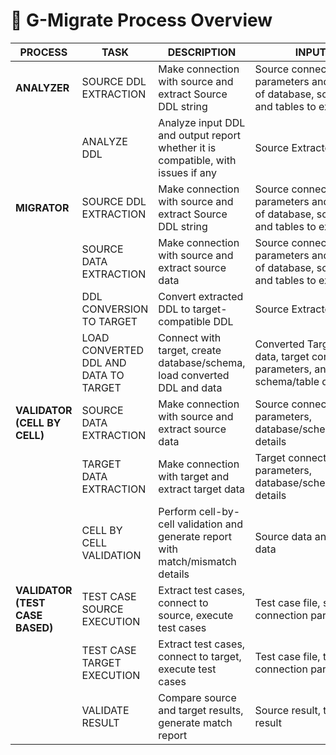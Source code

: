 # 🧩 G-Migrate Process Overview

| **PROCESS**               | **TASK**                                | **DESCRIPTION**                                                                 | **INPUT**                                                                                  | **OUTPUT**                        |
|---------------------------|-----------------------------------------|----------------------------------------------------------------------------------|---------------------------------------------------------------------------------------------|----------------------------------|
| **ANALYZER**              | SOURCE DDL EXTRACTION                   | Make connection with source and extract Source DDL string                        | Source connection parameters and details of database, schema, and tables to extract         | Source Extracted DDL             |
|                           | ANALYZE DDL                             | Analyze input DDL and output report whether it is compatible, with issues if any| Source Extracted DDL                                                                         | Analyzer Report                  |
| **MIGRATOR**              | SOURCE DDL EXTRACTION                   | Make connection with source and extract Source DDL string                        | Source connection parameters and details of database, schema, and tables to extract         | Source Extracted DDL             |
|                           | SOURCE DATA EXTRACTION                  | Make connection with source and extract source data                              | Source connection parameters and details of database, schema, and tables to extract         | Source Data                      |
|                           | DDL CONVERSION TO TARGET                | Convert extracted DDL to target-compatible DDL                                   | Source Extracted DDL                                                                         | Converted Target DDL             |
|                           | LOAD CONVERTED DDL AND DATA TO TARGET  | Connect with target, create database/schema, load converted DDL and data         | Converted Target DDL, data, target connection parameters, and schema/table details          | Migrator Report                  |
| **VALIDATOR (CELL BY CELL)** | SOURCE DATA EXTRACTION               | Make connection with source and extract source data                              | Source connection parameters, database/schema/table details                                 | Source Data                      |
|                           | TARGET DATA EXTRACTION                  | Make connection with target and extract target data                              | Target connection parameters, database/schema/table details                                 | Target Data                      |
|                           | CELL BY CELL VALIDATION                 | Perform cell-by-cell validation and generate report with match/mismatch details  | Source data and target data                                                                 | Validation Report                |
| **VALIDATOR (TEST CASE BASED)** | TEST CASE SOURCE EXECUTION       | Extract test cases, connect to source, execute test cases                        | Test case file, source connection parameters                                                 | Source Test Case Result          |
|                           | TEST CASE TARGET EXECUTION             | Extract test cases, connect to target, execute test cases                        | Test case file, target connection parameters                                                 | Target Test Case Result          |
|                           | VALIDATE RESULT                         | Compare source and target results, generate match report                         | Source result, target result                                                                 | Test Case Validator Report       |
